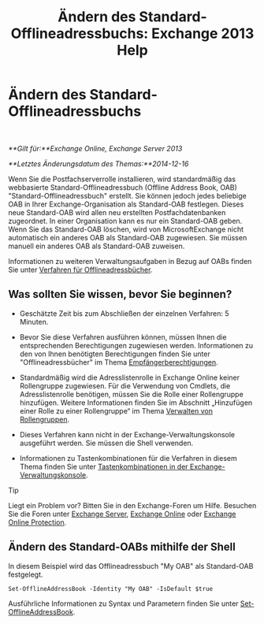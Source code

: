 ﻿---
title: 'Ändern des Standard-Offlineadressbuchs: Exchange 2013 Help'
TOCTitle: Ändern des Standard-Offlineadressbuchs
ms:assetid: 61abf78e-2543-4431-acc8-839e3c7a4548
ms:mtpsurl: https://technet.microsoft.com/de-de/library/Aa998569(v=EXCHG.150)
ms:contentKeyID: 50475805
ms.date: 04/24/2018
mtps_version: v=EXCHG.150
ms.translationtype: HT
---

# Ändern des Standard-Offlineadressbuchs

 

_**Gilt für:**Exchange Online, Exchange Server 2013_

_**Letztes Änderungsdatum des Themas:**2014-12-16_

Wenn Sie die Postfachserverrolle installieren, wird standardmäßig das webbasierte Standard-Offlineadressbuch (Offline Address Book, OAB) "Standard-Offlineadressbuch" erstellt. Sie können jedoch jedes beliebige OAB in Ihrer Exchange-Organisation als Standard-OAB festlegen. Dieses neue Standard-OAB wird allen neu erstellten Postfachdatenbanken zugeordnet. In einer Organisation kann es nur ein Standard-OAB geben. Wenn Sie das Standard-OAB löschen, wird von MicrosoftExchange nicht automatisch ein anderes OAB als Standard-OAB zugewiesen. Sie müssen manuell ein anderes OAB als Standard-OAB zuweisen.

Informationen zu weiteren Verwaltungsaufgaben in Bezug auf OABs finden Sie unter [Verfahren für Offlineadressbücher](offline-address-book-procedures-exchange-2013-help.md).

## Was sollten Sie wissen, bevor Sie beginnen?

  - Geschätzte Zeit bis zum Abschließen der einzelnen Verfahren: 5 Minuten.

  - Bevor Sie diese Verfahren ausführen können, müssen Ihnen die entsprechenden Berechtigungen zugewiesen werden. Informationen zu den von Ihnen benötigten Berechtigungen finden Sie unter "Offlineadressbücher" im Thema [Empfängerberechtigungen](recipients-permissions-exchange-2013-help.md).

  - Standardmäßig wird die Adresslistenrolle in Exchange Online keiner Rollengruppe zugewiesen. Für die Verwendung von Cmdlets, die Adresslistenrolle benötigen, müssen Sie die Rolle einer Rollengruppe hinzufügen. Weitere Informationen finden Sie im Abschnitt „Hinzufügen einer Rolle zu einer Rollengruppe“ im Thema [Verwalten von Rollengruppen](manage-role-groups-exchange-2013-help.md).

  - Dieses Verfahren kann nicht in der Exchange-Verwaltungskonsole ausgeführt werden. Sie müssen die Shell verwenden.

  - Informationen zu Tastenkombinationen für die Verfahren in diesem Thema finden Sie unter [Tastenkombinationen in der Exchange-Verwaltungskonsole](keyboard-shortcuts-in-the-exchange-admin-center-exchange-online-protection-help.md).


> [!TIP]
> Liegt ein Problem vor? Bitten Sie in den Exchange-Foren um Hilfe. Besuchen Sie die Foren unter <A href="https://go.microsoft.com/fwlink/p/?linkid=60612">Exchange Server</A>, <A href="https://go.microsoft.com/fwlink/p/?linkid=267542">Exchange Online</A> oder <A href="https://go.microsoft.com/fwlink/p/?linkid=285351">Exchange Online Protection</A>.



## Ändern des Standard-OABs mithilfe der Shell

In diesem Beispiel wird das Offlineadressbuch "My OAB" als Standard-OAB festgelegt.

    Set-OfflineAddressBook -Identity "My OAB" -IsDefault $true

Ausführliche Informationen zu Syntax und Parametern finden Sie unter [Set-OfflineAddressBook](https://technet.microsoft.com/de-de/library/aa996330\(v=exchg.150\)).

